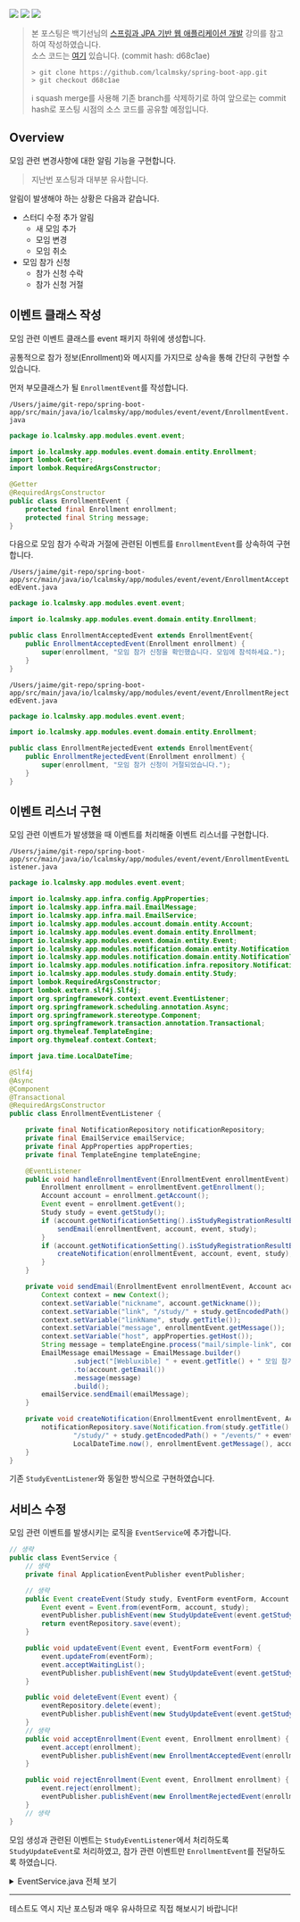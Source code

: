 ![](https://img.shields.io/badge/spring--boot-2.5.4-red) ![](https://img.shields.io/badge/gradle-7.1.1-brightgreen) ![](https://img.shields.io/badge/java-11-blue)

> 본 포스팅은 백기선님의 [스프링과 JPA 기반 웹 애플리케이션 개발](https://www.inflearn.com/course/%EC%8A%A4%ED%94%84%EB%A7%81-JPA-%EC%9B%B9%EC%95%B1/dashboard) 강의를 참고하여 작성하였습니다.  
> 소스 코드는 [여기](https://github.com/lcalmsky/spring-boot-app) 있습니다. (commit hash: d68c1ae)
> ```shell
> > git clone https://github.com/lcalmsky/spring-boot-app.git
> > git checkout d68c1ae
> ```
> ℹ️ squash merge를 사용해 기존 branch를 삭제하기로 하여 앞으로는 commit hash로 포스팅 시점의 소스 코드를 공유할 예정입니다.

## Overview

모임 관련 변경사항에 대한 알림 기능을 구현합니다.

> 지난번 포스팅과 대부분 유사합니다.

알림이 발생해야 하는 상황은 다음과 같습니다.

* 스터디 수정 추가 알림
  * 새 모임 추가
  * 모임 변경
  * 모임 취소
* 모임 참가 신청
  * 참가 신청 수락
  * 참가 신청 거절

## 이벤트 클래스 작성

모임 관련 이벤트 클래스를 event 패키지 하위에 생성합니다.

공통적으로 참가 정보(Enrollment)와 메시지를 가지므로 상속을 통해 간단히 구현할 수 있습니다.

먼저 부모클래스가 될 `EnrollmentEvent`를 작성합니다.

`/Users/jaime/git-repo/spring-boot-app/src/main/java/io/lcalmsky/app/modules/event/event/EnrollmentEvent.java`

```java
package io.lcalmsky.app.modules.event.event;

import io.lcalmsky.app.modules.event.domain.entity.Enrollment;
import lombok.Getter;
import lombok.RequiredArgsConstructor;

@Getter
@RequiredArgsConstructor
public class EnrollmentEvent {
    protected final Enrollment enrollment;
    protected final String message;
}
```

다음으로 모임 참가 수락과 거절에 관련된 이벤트를 `EnrollmentEvent`를 상속하여 구현합니다.

`/Users/jaime/git-repo/spring-boot-app/src/main/java/io/lcalmsky/app/modules/event/event/EnrollmentAcceptedEvent.java`

```java
package io.lcalmsky.app.modules.event.event;

import io.lcalmsky.app.modules.event.domain.entity.Enrollment;

public class EnrollmentAcceptedEvent extends EnrollmentEvent{
    public EnrollmentAcceptedEvent(Enrollment enrollment) {
        super(enrollment, "모임 참가 신청을 확인했습니다. 모임에 참석하세요.");
    }
}
```

`/Users/jaime/git-repo/spring-boot-app/src/main/java/io/lcalmsky/app/modules/event/event/EnrollmentRejectedEvent.java`

```java
package io.lcalmsky.app.modules.event.event;

import io.lcalmsky.app.modules.event.domain.entity.Enrollment;

public class EnrollmentRejectedEvent extends EnrollmentEvent{
    public EnrollmentRejectedEvent(Enrollment enrollment) {
        super(enrollment, "모임 참가 신청이 거절되었습니다.");
    }
}
```

## 이벤트 리스너 구현

모임 관련 이벤트가 발생했을 때 이벤트를 처리해줄 이벤트 리스너를 구현합니다.

`/Users/jaime/git-repo/spring-boot-app/src/main/java/io/lcalmsky/app/modules/event/event/EnrollmentEventListener.java`

```java
package io.lcalmsky.app.modules.event.event;

import io.lcalmsky.app.infra.config.AppProperties;
import io.lcalmsky.app.infra.mail.EmailMessage;
import io.lcalmsky.app.infra.mail.EmailService;
import io.lcalmsky.app.modules.account.domain.entity.Account;
import io.lcalmsky.app.modules.event.domain.entity.Enrollment;
import io.lcalmsky.app.modules.event.domain.entity.Event;
import io.lcalmsky.app.modules.notification.domain.entity.Notification;
import io.lcalmsky.app.modules.notification.domain.entity.NotificationType;
import io.lcalmsky.app.modules.notification.infra.repository.NotificationRepository;
import io.lcalmsky.app.modules.study.domain.entity.Study;
import lombok.RequiredArgsConstructor;
import lombok.extern.slf4j.Slf4j;
import org.springframework.context.event.EventListener;
import org.springframework.scheduling.annotation.Async;
import org.springframework.stereotype.Component;
import org.springframework.transaction.annotation.Transactional;
import org.thymeleaf.TemplateEngine;
import org.thymeleaf.context.Context;

import java.time.LocalDateTime;

@Slf4j
@Async
@Component
@Transactional
@RequiredArgsConstructor
public class EnrollmentEventListener {

    private final NotificationRepository notificationRepository;
    private final EmailService emailService;
    private final AppProperties appProperties;
    private final TemplateEngine templateEngine;

    @EventListener
    public void handleEnrollmentEvent(EnrollmentEvent enrollmentEvent) {
        Enrollment enrollment = enrollmentEvent.getEnrollment();
        Account account = enrollment.getAccount();
        Event event = enrollment.getEvent();
        Study study = event.getStudy();
        if (account.getNotificationSetting().isStudyRegistrationResultByEmail()) {
            sendEmail(enrollmentEvent, account, event, study);
        }
        if (account.getNotificationSetting().isStudyRegistrationResultByWeb()) {
            createNotification(enrollmentEvent, account, event, study);
        }
    }

    private void sendEmail(EnrollmentEvent enrollmentEvent, Account account, Event event, Study study) {
        Context context = new Context();
        context.setVariable("nickname", account.getNickname());
        context.setVariable("link", "/study/" + study.getEncodedPath() + "/events/" + event.getId());
        context.setVariable("linkName", study.getTitle());
        context.setVariable("message", enrollmentEvent.getMessage());
        context.setVariable("host", appProperties.getHost());
        String message = templateEngine.process("mail/simple-link", context);
        EmailMessage emailMessage = EmailMessage.builder()
                .subject("[Webluxible] " + event.getTitle() + " 모임 참가 신청 결과입니다.")
                .to(account.getEmail())
                .message(message)
                .build();
        emailService.sendEmail(emailMessage);
    }

    private void createNotification(EnrollmentEvent enrollmentEvent, Account account, Event event, Study study) {
        notificationRepository.save(Notification.from(study.getTitle() + " / " + event.getTitle(),
                "/study/" + study.getEncodedPath() + "/events/" + event.getId(), false,
                LocalDateTime.now(), enrollmentEvent.getMessage(), account, NotificationType.EVENT_ENROLLMENT));
    }
}
```

기존 `StudyEventListener`와 동일한 방식으로 구현하였습니다.

## 서비스 수정

모임 관련 이벤트를 발생시키는 로직을 `EventService`에 추가합니다.

```java
// 생략
public class EventService {
    // 생략 
    private final ApplicationEventPublisher eventPublisher;

    // 생략 
    public Event createEvent(Study study, EventForm eventForm, Account account) {
        Event event = Event.from(eventForm, account, study);
        eventPublisher.publishEvent(new StudyUpdateEvent(event.getStudy(), "'" + event.getTitle() + "' 모임이 생성되었습니다."));
        return eventRepository.save(event);
    }

    public void updateEvent(Event event, EventForm eventForm) {
        event.updateFrom(eventForm);
        event.acceptWaitingList();
        eventPublisher.publishEvent(new StudyUpdateEvent(event.getStudy(), "'" + event.getTitle() + "' 모임 정보가 수정되었습니다."));
    }

    public void deleteEvent(Event event) {
        eventRepository.delete(event);
        eventPublisher.publishEvent(new StudyUpdateEvent(event.getStudy(), "'" + event.getTitle() + "' 모임이 취소되었습니다."));
    }
    // 생략 
    public void acceptEnrollment(Event event, Enrollment enrollment) {
        event.accept(enrollment);
        eventPublisher.publishEvent(new EnrollmentAcceptedEvent(enrollment));
    }

    public void rejectEnrollment(Event event, Enrollment enrollment) {
        event.reject(enrollment);
        eventPublisher.publishEvent(new EnrollmentRejectedEvent(enrollment));
    }
    // 생략
}
```

모임 생성과 관련된 이벤트는 `StudyEventListener`에서 처리하도록 `StudyUpdateEvent`로 처리하였고, 참가 관련 이벤트만 `EnrollmentEvent`를 전달하도록 하였습니다.

<details>
<summary>EventService.java 전체 보기</summary>

```java
package io.lcalmsky.app.modules.event.application;

import io.lcalmsky.app.modules.account.domain.entity.Account;
import io.lcalmsky.app.modules.event.domain.entity.Enrollment;
import io.lcalmsky.app.modules.event.domain.entity.Event;
import io.lcalmsky.app.modules.event.endpoint.form.EventForm;
import io.lcalmsky.app.modules.event.event.EnrollmentAcceptedEvent;
import io.lcalmsky.app.modules.event.event.EnrollmentRejectedEvent;
import io.lcalmsky.app.modules.event.infra.repository.EnrollmentRepository;
import io.lcalmsky.app.modules.event.infra.repository.EventRepository;
import io.lcalmsky.app.modules.study.domain.entity.Study;
import io.lcalmsky.app.modules.study.event.StudyUpdateEvent;
import lombok.RequiredArgsConstructor;
import org.springframework.context.ApplicationEventPublisher;
import org.springframework.stereotype.Service;
import org.springframework.transaction.annotation.Transactional;

import java.time.LocalDateTime;

@Service
@Transactional
@RequiredArgsConstructor
public class EventService {

    private final EventRepository eventRepository;
    private final EnrollmentRepository enrollmentRepository;
    private final ApplicationEventPublisher eventPublisher;

    public Event createEvent(Study study, EventForm eventForm, Account account) {
        Event event = Event.from(eventForm, account, study);
        eventPublisher.publishEvent(new StudyUpdateEvent(event.getStudy(), "'" + event.getTitle() + "' 모임이 생성되었습니다."));
        return eventRepository.save(event);
    }

    public void updateEvent(Event event, EventForm eventForm) {
        event.updateFrom(eventForm);
        event.acceptWaitingList();
        eventPublisher.publishEvent(new StudyUpdateEvent(event.getStudy(), "'" + event.getTitle() + "' 모임 정보가 수정되었습니다."));
    }

    public void deleteEvent(Event event) {
        eventRepository.delete(event);
        eventPublisher.publishEvent(new StudyUpdateEvent(event.getStudy(), "'" + event.getTitle() + "' 모임이 취소되었습니다."));
    }

    public void enroll(Event event, Account account) {
        if (!enrollmentRepository.existsByEventAndAccount(event, account)) {
            Enrollment enrollment = Enrollment.of(LocalDateTime.now(), event.isAbleToAcceptWaitingEnrollment(), account);
            event.addEnrollment(enrollment);
            enrollmentRepository.save(enrollment);
        }
    }

    public void leave(Event event, Account account) {
        Enrollment enrollment = enrollmentRepository.findByEventAndAccount(event, account);
        if (!enrollment.isAttended()) {
            event.removeEnrollment(enrollment);
            enrollmentRepository.delete(enrollment);
            event.acceptNextIfAvailable();
        }
    }

    public void acceptEnrollment(Event event, Enrollment enrollment) {
        event.accept(enrollment);
        eventPublisher.publishEvent(new EnrollmentAcceptedEvent(enrollment));
    }

    public void rejectEnrollment(Event event, Enrollment enrollment) {
        event.reject(enrollment);
        eventPublisher.publishEvent(new EnrollmentRejectedEvent(enrollment));
    }

    public void checkInEnrollment(Event event, Enrollment enrollment) {
        enrollment.attend();
    }

    public void cancelCheckinEnrollment(Event event, Enrollment enrollment) {
        enrollment.absent();
    }
}

```

</details>

---

테스트도 역시 지난 포스팅과 매우 유사하므로 직접 해보시기 바랍니다!